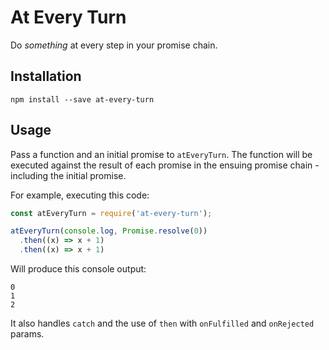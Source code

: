 # At Every Turn

Do *something* at every step in your promise chain.

## Installation

```
npm install --save at-every-turn
```

## Usage

Pass a function and an initial promise to `atEveryTurn`. The function will be executed against the result of each promise in the ensuing promise chain - including the initial promise.

For example, executing this code:

```js
const atEveryTurn = require('at-every-turn');

atEveryTurn(console.log, Promise.resolve(0))
  .then((x) => x + 1)
  .then((x) => x + 1)
```

Will produce this console output:

```shell
0
1
2
```

It also handles `catch` and the use of `then` with `onFulfilled` and `onRejected` params.
